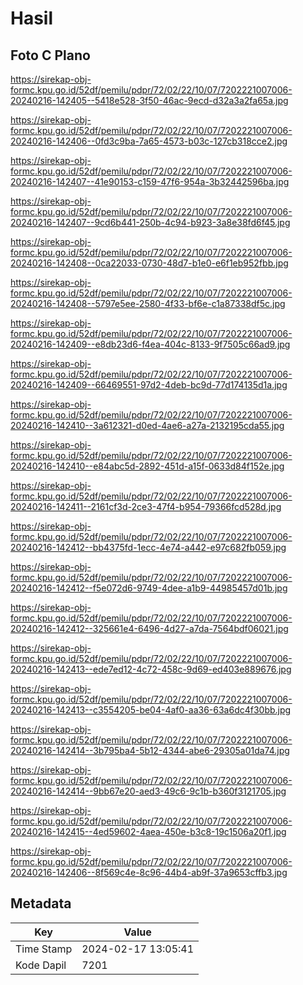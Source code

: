 # Hasil

## Foto C Plano

https://sirekap-obj-formc.kpu.go.id/52df/pemilu/pdpr/72/02/22/10/07/7202221007006-20240216-142405--5418e528-3f50-46ac-9ecd-d32a3a2fa65a.jpg

https://sirekap-obj-formc.kpu.go.id/52df/pemilu/pdpr/72/02/22/10/07/7202221007006-20240216-142406--0fd3c9ba-7a65-4573-b03c-127cb318cce2.jpg

https://sirekap-obj-formc.kpu.go.id/52df/pemilu/pdpr/72/02/22/10/07/7202221007006-20240216-142407--41e90153-c159-47f6-954a-3b32442596ba.jpg

https://sirekap-obj-formc.kpu.go.id/52df/pemilu/pdpr/72/02/22/10/07/7202221007006-20240216-142407--9cd6b441-250b-4c94-b923-3a8e38fd6f45.jpg

https://sirekap-obj-formc.kpu.go.id/52df/pemilu/pdpr/72/02/22/10/07/7202221007006-20240216-142408--0ca22033-0730-48d7-b1e0-e6f1eb952fbb.jpg

https://sirekap-obj-formc.kpu.go.id/52df/pemilu/pdpr/72/02/22/10/07/7202221007006-20240216-142408--5797e5ee-2580-4f33-bf6e-c1a87338df5c.jpg

https://sirekap-obj-formc.kpu.go.id/52df/pemilu/pdpr/72/02/22/10/07/7202221007006-20240216-142409--e8db23d6-f4ea-404c-8133-9f7505c66ad9.jpg

https://sirekap-obj-formc.kpu.go.id/52df/pemilu/pdpr/72/02/22/10/07/7202221007006-20240216-142409--66469551-97d2-4deb-bc9d-77d174135d1a.jpg

https://sirekap-obj-formc.kpu.go.id/52df/pemilu/pdpr/72/02/22/10/07/7202221007006-20240216-142410--3a612321-d0ed-4ae6-a27a-2132195cda55.jpg

https://sirekap-obj-formc.kpu.go.id/52df/pemilu/pdpr/72/02/22/10/07/7202221007006-20240216-142410--e84abc5d-2892-451d-a15f-0633d84f152e.jpg

https://sirekap-obj-formc.kpu.go.id/52df/pemilu/pdpr/72/02/22/10/07/7202221007006-20240216-142411--2161cf3d-2ce3-47f4-b954-79366fcd528d.jpg

https://sirekap-obj-formc.kpu.go.id/52df/pemilu/pdpr/72/02/22/10/07/7202221007006-20240216-142412--bb4375fd-1ecc-4e74-a442-e97c682fb059.jpg

https://sirekap-obj-formc.kpu.go.id/52df/pemilu/pdpr/72/02/22/10/07/7202221007006-20240216-142412--f5e072d6-9749-4dee-a1b9-44985457d01b.jpg

https://sirekap-obj-formc.kpu.go.id/52df/pemilu/pdpr/72/02/22/10/07/7202221007006-20240216-142412--325661e4-6496-4d27-a7da-7564bdf06021.jpg

https://sirekap-obj-formc.kpu.go.id/52df/pemilu/pdpr/72/02/22/10/07/7202221007006-20240216-142413--ede7ed12-4c72-458c-9d69-ed403e889676.jpg

https://sirekap-obj-formc.kpu.go.id/52df/pemilu/pdpr/72/02/22/10/07/7202221007006-20240216-142413--c3554205-be04-4af0-aa36-63a6dc4f30bb.jpg

https://sirekap-obj-formc.kpu.go.id/52df/pemilu/pdpr/72/02/22/10/07/7202221007006-20240216-142414--3b795ba4-5b12-4344-abe6-29305a01da74.jpg

https://sirekap-obj-formc.kpu.go.id/52df/pemilu/pdpr/72/02/22/10/07/7202221007006-20240216-142414--9bb67e20-aed3-49c6-9c1b-b360f3121705.jpg

https://sirekap-obj-formc.kpu.go.id/52df/pemilu/pdpr/72/02/22/10/07/7202221007006-20240216-142415--4ed59602-4aea-450e-b3c8-19c1506a20f1.jpg

https://sirekap-obj-formc.kpu.go.id/52df/pemilu/pdpr/72/02/22/10/07/7202221007006-20240216-142406--8f569c4e-8c96-44b4-ab9f-37a9653cffb3.jpg


## Metadata

| Key        | Value               |
| ---------- | ------------------- |
| Time Stamp | 2024-02-17 13:05:41 |
| Kode Dapil | 7201                |




